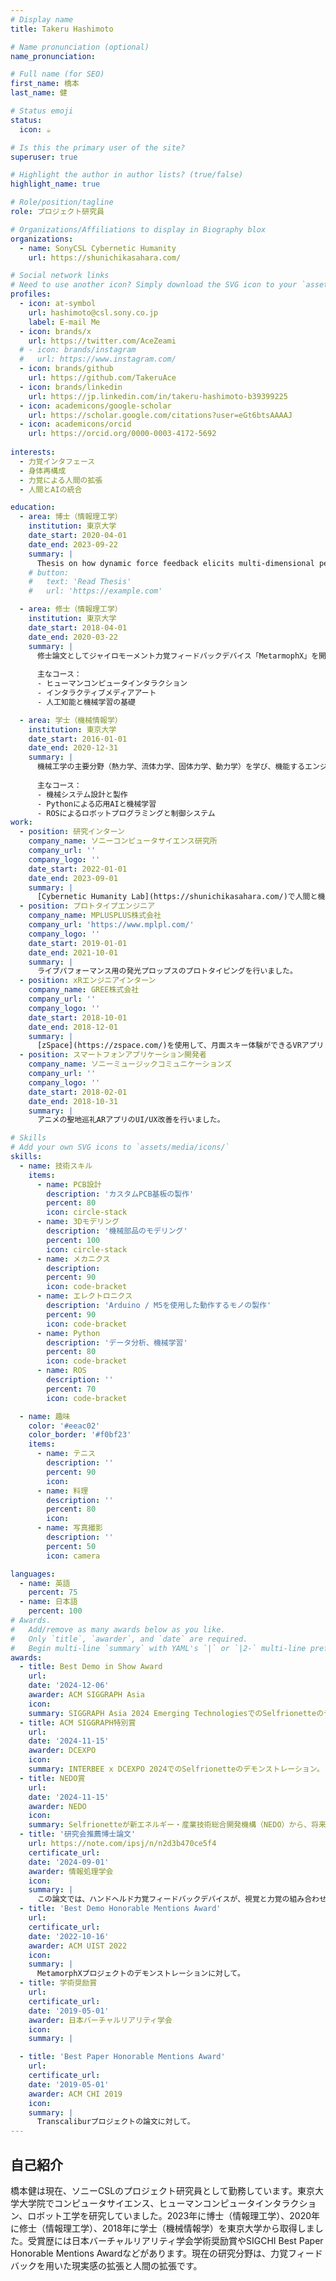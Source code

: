 ```yaml
---
# Display name
title: Takeru Hashimoto

# Name pronunciation (optional)
name_pronunciation: 

# Full name (for SEO)
first_name: 橋本
last_name: 健

# Status emoji
status:
  icon: ☕️

# Is this the primary user of the site?
superuser: true

# Highlight the author in author lists? (true/false)
highlight_name: true

# Role/position/tagline
role: プロジェクト研究員

# Organizations/Affiliations to display in Biography blox
organizations:
  - name: SonyCSL Cybernetic Humanity
    url: https://shunichikasahara.com/

# Social network links
# Need to use another icon? Simply download the SVG icon to your `assets/media/icons/` folder.
profiles:
  - icon: at-symbol
    url: hashimoto@csl.sony.co.jp
    label: E-mail Me
  - icon: brands/x
    url: https://twitter.com/AceZeami
  # - icon: brands/instagram
  #   url: https://www.instagram.com/
  - icon: brands/github
    url: https://github.com/TakeruAce
  - icon: brands/linkedin
    url: https://jp.linkedin.com/in/takeru-hashimoto-b39399225
  - icon: academicons/google-scholar
    url: https://scholar.google.com/citations?user=eGt6btsAAAAJ
  - icon: academicons/orcid
    url: https://orcid.org/0000-0003-4172-5692
    
interests:
  - 力覚インタフェース
  - 身体再構成
  - 力覚による人間の拡張
  - 人間とAIの統合

education:
  - area: 博士（情報理工学）
    institution: 東京大学
    date_start: 2020-04-01
    date_end: 2023-09-22
    summary: |
      Thesis on how dynamic force feedback elicits multi-dimensional perceptual changes of physical properties, guiding haptic interface design. Advised by [Prof. Takuji Narumi](https://x.com/narumin) and [Shigeo Yoshida](http://www.shigeodayo.com/), its insights were shared through multiple ACM conferences.
    # button:
    #   text: 'Read Thesis'
    #   url: 'https://example.com'

  - area: 修士（情報理工学）
    institution: 東京大学
    date_start: 2018-04-01
    date_end: 2020-03-22
    summary: |
      修士論文としてジャイロモーメント力覚フィードバックデバイス「MetarmophX」を開発し、メディアアート「Dress of Ghost」のインスタレーションを企画・展示しました。また、基本的な機械学習の概念を含むAIの基礎コースを修了しました。
      
      主なコース：
      - ヒューマンコンピュータインタラクション
      - インタラクティブメディアアート
      - 人工知能と機械学習の基礎

  - area: 学士（機械情報学）
    institution: 東京大学
    date_start: 2016-01-01
    date_end: 2020-12-31
    summary: |
      機械工学の主要分野（熱力学、流体力学、固体力学、動力学）を学び、機能するエンジンの製作実習を行いました。ROSを使用したロボットプロジェクトを開発し、ルービックキューブの色を認識して自動的に解くロボットを完成させました。
      
      主なコース：
      - 機械システム設計と製作
      - Pythonによる応用AIと機械学習
      - ROSによるロボットプログラミングと制御システム
work:
  - position: 研究インターン
    company_name: ソニーコンピュータサイエンス研究所
    company_url: ''
    company_logo: ''
    date_start: 2022-01-01
    date_end: 2023-09-01
    summary: |
      [Cybernetic Humanity Lab](https://shunichikasahara.com/)で人間と機械の統合に関する研究を行いました。
  - position: プロトタイプエンジニア
    company_name: MPLUSPLUS株式会社
    company_url: 'https://www.mplpl.com/'
    company_logo: ''
    date_start: 2019-01-01
    date_end: 2021-10-01
    summary: |
      ライブパフォーマンス用の発光プロップスのプロトタイピングを行いました。
  - position: xRエンジニアインターン
    company_name: GREE株式会社
    company_url: ''
    company_logo: ''
    date_start: 2018-10-01
    date_end: 2018-12-01
    summary: |
      [zSpace](https://zspace.com/)を使用して、月面スキー体験ができるVRアプリと、サーバー点検方法を学べるARアプリの開発を行いました。
  - position: スマートフォンアプリケーション開発者
    company_name: ソニーミュージックコミュニケーションズ
    company_url: ''
    company_logo: ''
    date_start: 2018-02-01
    date_end: 2018-10-31
    summary: |
      アニメの聖地巡礼ARアプリのUI/UX改善を行いました。

# Skills
# Add your own SVG icons to `assets/media/icons/`
skills:
  - name: 技術スキル
    items:
      - name: PCB設計
        description: 'カスタムPCB基板の製作'
        percent: 80
        icon: circle-stack
      - name: 3Dモデリング
        description: '機械部品のモデリング'
        percent: 100
        icon: circle-stack
      - name: メカニクス
        description: 
        percent: 90
        icon: code-bracket
      - name: エレクトロニクス
        description: 'Arduino / M5を使用した動作するモノの製作'
        percent: 90
        icon: code-bracket
      - name: Python
        description: 'データ分析、機械学習'
        percent: 80
        icon: code-bracket
      - name: ROS
        description: ''
        percent: 70
        icon: code-bracket

  - name: 趣味
    color: '#eeac02'
    color_border: '#f0bf23'
    items:
      - name: テニス
        description: ''
        percent: 90
        icon: 
      - name: 料理
        description: ''
        percent: 80
        icon: 
      - name: 写真撮影
        description: ''
        percent: 50
        icon: camera

languages:
  - name: 英語
    percent: 75
  - name: 日本語
    percent: 100
# Awards.
#   Add/remove as many awards below as you like.
#   Only `title`, `awarder`, and `date` are required.
#   Begin multi-line `summary` with YAML's `|` or `|2-` multi-line prefix and indent 2 spaces below.
awards:
  - title: Best Demo in Show Award
    url: 
    date: '2024-12-06'
    awarder: ACM SIGGRAPH Asia
    icon: 
    summary: SIGGRAPH Asia 2024 Emerging TechnologiesでのSelfrionetteのデモンストレーション。
  - title: ACM SIGGRAPH特別賞
    url: 
    date: '2024-11-15'
    awarder: DCEXPO
    icon: 
    summary: INTERBEE x DCEXPO 2024でのSelfrionetteのデモンストレーション。
  - title: NEDO賞
    url: 
    date: '2024-11-15'
    awarder: NEDO
    icon: 
    summary: Selfrionetteが新エネルギー・産業技術総合開発機構（NEDO）から、将来の商用化、起業、事業拡大の可能性が高いと評価されたプロジェクトに贈られるNEDO賞を受賞しました。
  - title: '研究会推薦博士論文'
    url: https://note.com/ipsj/n/n2d3b470ce5f4
    certificate_url: 
    date: '2024-09-01'
    awarder: 情報処理学会
    icon: 
    summary: |
      この論文では、ハンドヘルド力覚フィードバックデバイスが、視覚と力覚の組み合わせを通じて仮想オブジェクトの様々な物質特性（慣性、粘性、剛性など）を提示できることを示しています。インタビューと心理実験を通じて、人間がこれらの物質特性をどのように知覚するかを明らかにし、エンターテインメントコンピューティング分野の基礎的な知見を提供しています。
  - title: 'Best Demo Honorable Mentions Award'
    url: 
    certificate_url: 
    date: '2022-10-16'
    awarder: ACM UIST 2022
    icon: 
    summary: |
      MetamorphXプロジェクトのデモンストレーションに対して。
  - title: 学術奨励賞
    url: 
    certificate_url: 
    date: '2019-05-01'
    awarder: 日本バーチャルリアリティ学会
    icon: 
    summary: |

  - title: 'Best Paper Honorable Mentions Award'
    url: 
    certificate_url: 
    date: '2019-05-01'
    awarder: ACM CHI 2019
    icon: 
    summary: |
      Transcaliburプロジェクトの論文に対して。
---
```


## 自己紹介

橋本健は現在、ソニーCSLのプロジェクト研究員として勤務しています。東京大学大学院でコンピュータサイエンス、ヒューマンコンピュータインタラクション、ロボット工学を研究していました。2023年に博士（情報理工学）、2020年に修士（情報理工学）、2018年に学士（機械情報学）を東京大学から取得しました。受賞歴には日本バーチャルリアリティ学会学術奨励賞やSIGCHI Best Paper Honorable Mentions Awardなどがあります。現在の研究分野は、力覚フィードバックを用いた現実感の拡張と人間の拡張です。

